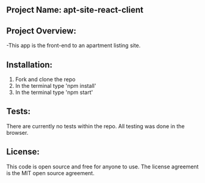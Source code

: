 ## Project Name: apt-site-react-client

## Project Overview:
-This app is the front-end to an apartment listing site.

## Installation:
1. Fork and clone the repo
2. In the terminal type 'npm install'
3. In the terminal type 'npm start'

## Tests:
There are currently no tests within the repo. All testing was done in the browser.

## License:
This code is open source and free for anyone to use. The license agreement is the MIT open source agreement.
